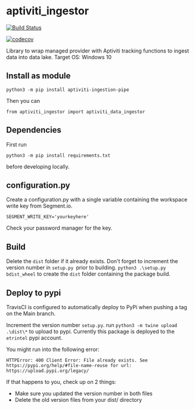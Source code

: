 # aptiviti_ingestor

[![Build Status](https://travis-ci.org/aptiviti/aptiviti-ingestion-pipe.svg?branch=main)](https://travis-ci.org/aptiviti/aptiviti-ingestion-pipe)

[![codecov](https://codecov.io/gh/aptiviti/aptiviti-ingestion-pipe/branch/main/graph/badge.svg?token=UFVsUnyfTG)](https://codecov.io/gh/aptiviti/aptiviti-ingestion-pipe)

Library to wrap managed provider with Aptiviti tracking functions to ingest data into data lake. Target OS: Windows 10

## Install as module

`python3 -m pip install aptiviti-ingestion-pipe`

Then you can

`from aptiviti_ingestor import aptiviti_data_ingestor`

## Dependencies

First run

`python3 -m pip install requirements.txt`

before developing locally.

## configuration.py

Create a configuration.py with a single variable containing the workspace write key from Segment.io.

    SEGMENT_WRITE_KEY='yourkeyhere'

Check your password manager for the key.

## Build

Delete the `dist` folder if it already exists.
Don't forget to increment the version number in `setup.py `prior to building.
`python3 .\setup.py bdist_wheel` to create the `dist` folder containing the package build.

## Deploy to pypi

TravisCI is configured to automatically deploy to PyPi when pushing a tag on the Main branch.

Increment the version number `setup.py`.
run `python3 -m twine upload .\dist\*` to upload to pypi. Currently this package is deployed to the `etrintel` pypi account.

You might run into the following error:

    HTTPError: 400 Client Error: File already exists. See https://pypi.org/help/#file-name-reuse for url: https://upload.pypi.org/legacy/

If that happens to you, check up on 2 things:

* Make sure you updated the version number in both files
* Delete the old version files from your dist/ directory